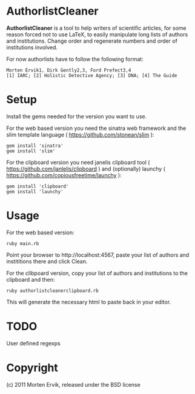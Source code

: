 # AuthorlistCleaner

**AuthorlistCleaner** is a tool to help writers of scientific articles, for some reason forced not to use LaTeX, to easily manipulate long lists of authors and institutions. Change order and regenerate numbers and order of institutions involved.

For now authorlists have to follow the following format:

    Morten Ervik1, Dirk Gently2,3, Ford Prefect3,4
    [1] IARC; [2] Holistic Detective Agency; [3] DNA; [4] The Guide

Setup
=====
Install the gems needed for the version you want to use.

For the web based version you need the sinatra web framework and the slim template language ( https://github.com/stonean/slim ):

    gem install 'sinatra'
    gem install 'slim'

For the clipboard version you need janelis clipboard tool ( https://github.com/janlelis/clipboard ) and (optionally) launchy ( https://github.com/copiousfreetime/launchy ):

    gem install 'clipboard'
    gem install 'launchy'

Usage
=====

For the web based version:

    ruby main.rb

Point your browser to http://localhost:4567, paste your list of authors and instititions there and click Clean.

For the clibpoard version, copy your list of authors and institutions to the clipboard and then:

    ruby authorlistcleanerclipboard.rb

This will generate the necessary html to paste back in your editor.

TODO
====
User defined regexps

Copyright
=========
(c) 2011 Morten Ervik, released under the BSD license